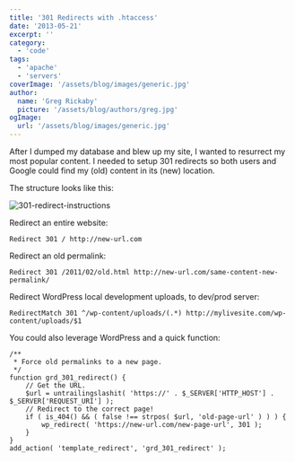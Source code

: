 ```yaml
---
title: '301 Redirects with .htaccess'
date: '2013-05-21'
excerpt: ''
category:
  - 'code'
tags:
  - 'apache'
  - 'servers'
coverImage: '/assets/blog/images/generic.jpg'
author:
  name: 'Greg Rickaby'
  picture: '/assets/blog/authors/greg.jpg'
ogImage:
  url: '/assets/blog/images/generic.jpg'
---
```


After I dumped my database and blew up my site, I wanted to resurrect my most popular content. I needed to setup 301 redirects so both users and Google could find my (old) content in its (new) location.

The structure looks like this:

![301-redirect-instructions](images/301-redirect-instructions.png)

Redirect an entire website:

```
Redirect 301 / http://new-url.com
```

Redirect an old permalink:

```
Redirect 301 /2011/02/old.html http://new-url.com/same-content-new-permalink/
```

Redirect WordPress local development uploads, to dev/prod server:

```
RedirectMatch 301 ^/wp-content/uploads/(.*) http://mylivesite.com/wp-content/uploads/$1
```

You could also leverage WordPress and a quick function:

```
/**
 * Force old permalinks to a new page.
 */
function grd_301_redirect() {
	// Get the URL.
	$url = untrailingslashit( 'https://' . $_SERVER['HTTP_HOST'] . $_SERVER['REQUEST_URI'] );
	// Redirect to the correct page!
	if ( is_404() && ( false !== strpos( $url, 'old-page-url' ) ) ) {
		wp_redirect( 'https://new-url.com/new-page-url', 301 );
	}
}
add_action( 'template_redirect', 'grd_301_redirect' );
```
